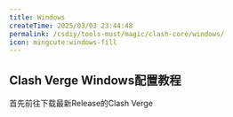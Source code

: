 ```yaml
---
title: Windows
createTime: 2025/03/03 23:44:48
permalink: /csdiy/tools-must/magic/clash-core/windows/
icon: mingcute:windows-fill
---
```


## Clash Verge Windows配置教程

首先前往下载最新Release的Clash Verge

<RepoCard repo="clash-verge-rev/clash-verge-rev"></RepoCard>

